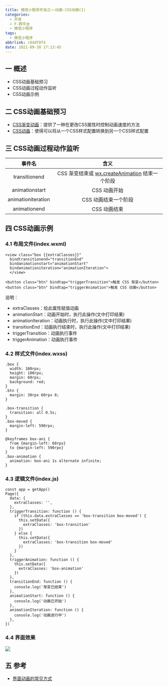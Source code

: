 ```yaml
---
title: 微信小程序开发之——动画-CSS动画(1)
categories:
  - 开发
  - F-跨平台
  - 微信小程序
tags:
  - 微信小程序
abbrlink: c84df8f4
date: 2021-09-30 17:13:45
---
```

## 一 概述

* CSS动画基础预习
* CSS动画过程动作监听
* CSS动画示例

<!--more-->

## 二 CSS动画基础预习

* [CSS渐变动画][00]：提供了一种在更改CSS属性时控制动画速度的方法
* [CSS动画][01]：使得可以将从一个CSS样式配置转换到另一个CSS样式配置

## 三 CSS动画过程动作监听

|       事件名       |                             含义                             |
| :----------------: | :----------------------------------------------------------: |
|   transitionend    | CSS 渐变结束或 [wx.createAnimation](https://developers.weixin.qq.com/miniprogram/dev/api/ui/animation/wx.createAnimation.html) 结束一个阶段 |
|   animationstart   |                         CSS 动画开始                         |
| animationiteration |                     CSS 动画结束一个阶段                     |
|    animationend    |                         CSS 动画结束                         |

## 四 CSS动画示例

### 4.1 布局文件(index.wxml)

```
<view class="box {{extraClasses}}"
  bindtransitionend="transitionEnd"
  bindanimationstart="animationStart"
  bindanimationiteration="animationIteration">
  </view>

<button class="btn" bindtap="triggerTransition">触发 CSS 渐变</button>
<button class="btn" bindtap="triggerAnimation">触发 CSS 动画</button>
```

说明：

* extraClasses：给此属性赋值动画
* animationStart：动画开始时，执行此操作(文中打印结果)
* animationIteration：动画执行时，执行此操作(文中打印结果)
* transitionEnd：动画执行结束时，执行此操作(文中打印结果)
* triggerTransition：动画执行事件
* triggerAnimation：动画执行事件

### 4.2 样式文件(index.wxss)

```
.box {
  width: 100rpx;
  height: 100rpx;
  margin: 60rpx;
  background: red;
}
.btn {
  margin: 30rpx 60rpx 0;
}

.box-transition {
  transition: all 0.5s;
}
.box-moved {
  margin-left: 590rpx;
}

@keyframes box-ani {
  from {margin-left: 60rpx}
  to {margin-left: 590rpx}
}
.box-animation {
  animation: box-ani 1s alternate infinite;
}
```

### 4.3 逻辑文件(index.js)

```
const app = getApp()
Page({
  data: {
    extraClasses: '',
  },
  triggerTransition: function () {
    if (this.data.extraClasses == 'box-transition box-moved') {
      this.setData({
        extraClasses: 'box-transition'
      })
    } else {
      this.setData({
        extraClasses: 'box-transition box-moved'
      })
    }
  },
  triggerAnimation: function () {
    this.setData({
      extraClasses: 'box-animation'
    })
  },
  transitionEnd: function () {
    console.log('渐变已结束')
  },
  animationStart: function () {
    console.log('动画已开始')
  },
  animationIteration: function () {
    console.log('动画进行中')
  },
})
```

### 4.4 界面效果
![][1]

## 五 参考

* [界面动画的常见方式](https://developers.weixin.qq.com/miniprogram/dev/framework/view/animation.html)



[00]:https://developer.mozilla.org/zh-CN/docs/Web/CSS/CSS_Transitions/Using_CSS_transitions
[01]:https://developer.mozilla.org/zh-CN/docs/Web/CSS/CSS_Animations/Using_CSS_animations
[1]:https://raw.githubusercontent.com/PGzxc/CDN/master/blog-wechat/wechat-animate-css.gif